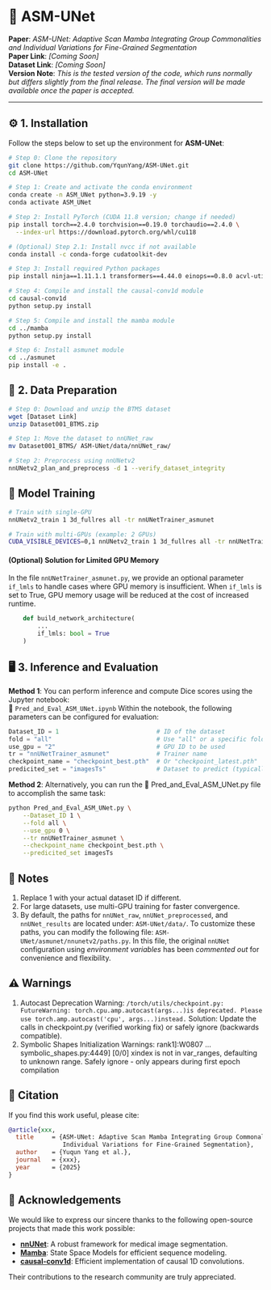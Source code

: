 # 🧠 ASM-UNet

**Paper**: *ASM-UNet: Adaptive Scan Mamba Integrating Group Commonalities and Individual Variations for Fine-Grained Segmentation*  
**Paper Link**: *[Coming Soon]*  
**Dataset Link**: *[Coming Soon]*  
**Version Note**: *This is the tested version of the code, which runs normally but differs slightly from the final release. The final version will be made available once the paper is accepted.*

---

## ⚙️ 1. Installation

Follow the steps below to set up the environment for **ASM-UNet**:

```bash
# Step 0: Clone the repository
git clone https://github.com/YqunYang/ASM-UNet.git
cd ASM-UNet

# Step 1: Create and activate the conda environment
conda create -n ASM_UNet python=3.9.19 -y
conda activate ASM_UNet

# Step 2: Install PyTorch (CUDA 11.8 version; change if needed)
pip install torch==2.4.0 torchvision==0.19.0 torchaudio==2.4.0 \
  --index-url https://download.pytorch.org/whl/cu118

# (Optional) Step 2.1: Install nvcc if not available
conda install -c conda-forge cudatoolkit-dev

# Step 3: Install required Python packages
pip install ninja==1.11.1.1 transformers==4.44.0 einops==0.8.0 acvl-utils==0.2 packaging

# Step 4: Compile and install the causal-conv1d module
cd causal-conv1d
python setup.py install

# Step 5: Compile and install the mamba module
cd ../mamba
python setup.py install

# Step 6: Install asmunet module
cd ../asmunet
pip install -e .
```

## 📁 2. Data Preparation
```bash
# Step 0: Download and unzip the BTMS dataset
wget [Dataset Link]
unzip Dataset001_BTMS.zip

# Step 1: Move the dataset to nnUNet_raw
mv Dataset001_BTMS/ ASM-UNet/data/nnUNet_raw/

# Step 2: Preprocess using nnUNetv2
nnUNetv2_plan_and_preprocess -d 1 --verify_dataset_integrity
```

## 🚀 Model Training
```bash
# Train with single-GPU
nnUNetv2_train 1 3d_fullres all -tr nnUNetTrainer_asmunet

# Train with multi-GPUs (example: 2 GPUs)
CUDA_VISIBLE_DEVICES=0,1 nnUNetv2_train 1 3d_fullres all -tr nnUNetTrainer_asmunet -num_gpus 2
```

#### (Optional) Solution for Limited GPU Memory
In the file `nnUNetTrainer_asmunet.py`, we provide an optional parameter `if_lmls` to handle cases where GPU memory is insufficient.
When `if_lmls` is set to True, GPU memory usage will be reduced at the cost of increased runtime.
```python
    def build_network_architecture(
        ...
        if_lmls: bool = True
    )
```

## 🖥️ 3. Inference and Evaluation
**Method 1**: You can perform inference and compute Dice scores using the Jupyter notebook:  
📓 `Pred_and_Eval_ASM_UNet.ipynb`
Within the notebook, the following parameters can be configured for evaluation:
```python
Dataset_ID = 1                           # ID of the dataset
fold = "all"                             # Use "all" or a specific fold (e.g., "1")
use_gpu = "2"                            # GPU ID to be used
tr = "nnUNetTrainer_asmunet"             # Trainer name
checkpoint_name = "checkpoint_best.pth"  # Or "checkpoint_latest.pth"
predicited_set = "imagesTs"              # Dataset to predict (typically "imagesTs")
```

**Method 2**: Alternatively, you can run the 📓 Pred_and_Eval_ASM_UNet.py file to accomplish the same task:
```bash
python Pred_and_Eval_ASM_UNet.py \
    --Dataset_ID 1 \
    --fold all \
    --use_gpu 0 \
    --tr nnUNetTrainer_asmunet \
    --checkpoint_name checkpoint_best.pth \
    --predicited_set imagesTs
```


## 📌 Notes
1. Replace 1 with your actual dataset ID if different.
2. For large datasets, use multi-GPU training for faster convergence.
3. By default, the paths for `nnUNet_raw`, `nnUNet_preprocessed`, and `nnUNet_results` are located under: `ASM-UNet/data/`.
To customize these paths, you can modify the following file: `ASM-UNet/asmunet/nnunetv2/paths.py`. In this file,
the original `nnUNet` configuration using *environment variables* has been *commented out* for convenience and flexibility.

## ⚠️ Warnings
1. Autocast Deprecation Warning: `/torch/utils/checkpoint.py: FutureWarning: torch.cpu.amp.autocast(args...)is deprecated.
Please use torch.amp.autocast('cpu', args...)instead.`
Solution: Update the calls in checkpoint.py (verified working fix) or safely ignore (backwards compatible).
2. Symbolic Shapes Initialization Warnings: rank1]:W0807 ... symbolic_shapes.py:4449] [0/0] xindex is not in var_ranges, defaulting to unknown range.
Safely ignore - only appears during first epoch compilation

## 📖 Citation

If you find this work useful, please cite:

```bibtex
@article{xxx,
  title     = {ASM-UNet: Adaptive Scan Mamba Integrating Group Commonalities and 
               Individual Variations for Fine-Grained Segmentation},
  author    = {Yuqun Yang et al.},
  journal   = {xxx},
  year      = {2025}
}
```
## 🎉 Acknowledgements
We would like to express our sincere thanks to the following open-source projects that made this work possible:

-  [**nnUNet**](https://github.com/MIC-DKFZ/nnUNet/tree/master): A robust framework for medical image segmentation.
-  [**Mamba**](https://github.com/state-spaces/mamba): State Space Models for efficient sequence modeling.
-  [**causal-conv1d**](https://github.com/Dao-AILab/causal-conv1d): Efficient implementation of causal 1D convolutions.

Their contributions to the research community are truly appreciated.


